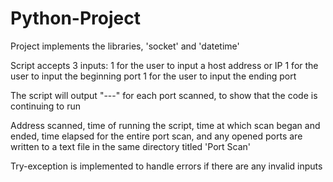 # Python-Project
Project implements the libraries, 'socket' and 'datetime'

Script accepts 3 inputs:
    1 for the user to input a host address or IP
    1 for the user to input the beginning port
    1 for the user to input the ending port

The script will output "---" for each port scanned, to show that the code is continuing to run

Address scanned, time of running the script, time at which scan began and ended, time elapsed for the entire port scan, and any opened ports are written to a text file in the same directory titled 'Port Scan'

Try-exception is implemented to handle errors if there are any invalid inputs
